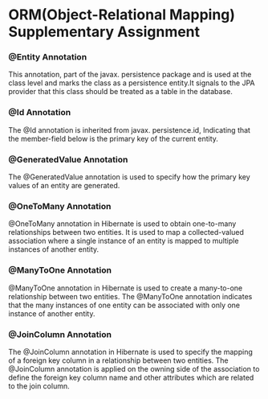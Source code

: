 # **ORM(Object-Relational Mapping) Supplementary Assignment**

### **@Entity Annotation**

This annotation, part of the javax. persistence package and is used at the class level and marks the class as a persistence entity.It signals to the JPA provider that this class should be treated as a table in the database.

### **@Id Annotation**

The @Id annotation is inherited from javax. persistence.id, Indicating that the member-field below is the primary key of the current entity.

### **@GeneratedValue Annotation**

The @GeneratedValue annotation is used to specify how the primary key values of an entity are generated.

### **@OneToMany Annotation**

@OneToMany annotation in Hibernate is used to obtain one-to-many relationships between two entities. It is used to map a collected-valued association where a single instance of an entity is mapped to multiple instances of another entity.

### **@ManyToOne Annotation**

@ManyToOne annotation in Hibernate is used to create a many-to-one relationship between two entities. The @ManyToOne annotation indicates that the many instances of one entity can be associated with only one instance of another entity.

### **@JoinColumn Annotation**

The @JoinColumn annotation in Hibernate is used to specify the mapping of a foreign key column in a relationship between two entities. The @JoinColumn annotation is applied on the owning side of the association to define the foreign key column name and other attributes which are related to the join column.




